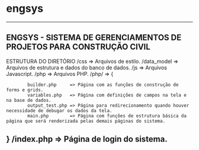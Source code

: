 ﻿# engsys
--------------------------------------------------------------------------------------------------------------------------------------
ENGSYS - SISTEMA DE GERENCIAMENTOS DE PROJETOS PARA CONSTRUÇÃO CIVIL
--------------------------------------------------------------------------------------------------------------------------------------


ESTRUTURA DO DIRETÓRIO
/css        => Arquivos de estilo.
/data_model => Arquivos de estrutura e dados do banco de dados.
/js			=> Arquivos Javascript.
/php		=> Arquivos PHP.
/php/		=> {
			
			builder.php   	=> Página com as funções de construção de forms e grids.
			variables.php 	=> Página com definições de campos na tela e na base de dados.
			output_test.php => Página para redirecionamento quando houver necessidade de debugar os dados da tela.
			main.php		=> Página com funções de estrutura básica da página que será renderizada pelas demais páginas do sistema.
}
/index.php	=> Página de login do sistema.
--------------------------------------------------------------------------------------------------------------------------------------
